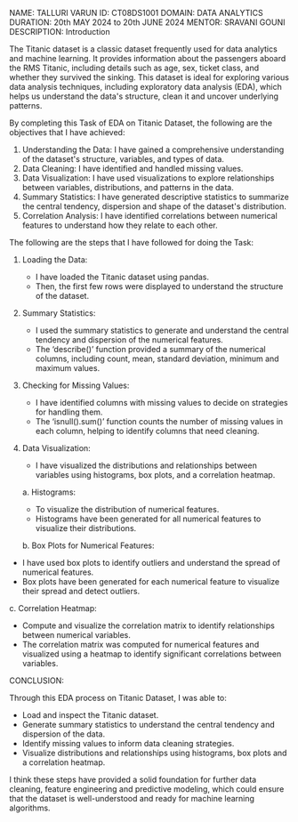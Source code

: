 NAME: TALLURI VARUN
ID: CT08DS1001
DOMAIN: DATA ANALYTICS
DURATION: 20th MAY 2024 to 20th JUNE 2024
MENTOR: SRAVANI GOUNI
DESCRIPTION:
Introduction

The Titanic dataset is a classic dataset frequently used for data analytics and machine learning. It provides information about the passengers aboard the RMS Titanic, including details such as age, sex, ticket class, and whether they survived the sinking. This dataset is ideal for exploring various data analysis techniques, including exploratory data analysis (EDA), which helps us understand the data's structure, clean it and uncover underlying patterns.

By completing this Task of EDA on Titanic Dataset, the following are the objectives that I have achieved: 

1. Understanding the Data: I have gained a comprehensive understanding of the dataset's structure, variables, and types of data.
2. Data Cleaning: I have identified and handled missing values.
3. Data Visualization: I have used visualizations to explore relationships between variables, distributions, and patterns in the data.
4. Summary Statistics: I have generated descriptive statistics to summarize the central tendency, dispersion and shape of the dataset's distribution.
5. Correlation Analysis: I have identified correlations between numerical features to understand how they relate to each other.

The following are the steps that I have followed for doing the Task:

1. Loading the Data:
   - I have loaded the Titanic dataset using pandas.
   - Then, the first few rows were displayed to understand the structure of the dataset.

2. Summary Statistics:
   - I used the summary statistics to generate and understand the central tendency and dispersion of the numerical features.
   - The ‘describe()’ function provided a summary of the numerical columns, including count, mean, standard deviation, minimum and maximum values.

3. Checking for Missing Values:
   - I have identified columns with missing values to decide on strategies for handling them.
   - The ‘isnull().sum()’ function counts the number of missing values in each column, helping to identify columns that need cleaning.

4. Data Visualization:
   - I have visualized the distributions and relationships between variables using histograms, box plots, and a correlation heatmap.

   a. Histograms:
   - To visualize the distribution of numerical features.
   - Histograms have been generated for all numerical features to visualize their distributions.

   b. Box Plots for Numerical Features:
  - I have used box plots to identify outliers and understand the spread of numerical features.
  - Box plots have been generated for each numerical feature to visualize their spread and detect outliers.

   c. Correlation Heatmap:
   - Compute and visualize the correlation matrix to identify relationships between numerical variables.
   - The correlation matrix was computed for numerical features and visualized using a heatmap to identify significant correlations between variables.

CONCLUSION:

Through this EDA process on Titanic Dataset, I was able to:
- Load and inspect the Titanic dataset.
- Generate summary statistics to understand the central tendency and dispersion of the data.
- Identify missing values to inform data cleaning strategies.
- Visualize distributions and relationships using histograms, box plots and a correlation heatmap.

I think these steps have provided a solid foundation for further data cleaning, feature engineering and predictive modeling, which could ensure that the dataset is well-understood and ready for machine learning algorithms.
